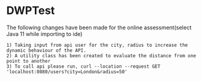 # DWPTest

The following changes have been made for the online assessment(select Java 11 while importing to ide)

    1) Taking input from api user for the city, radius to increase the dynamic behaviour of the API.
    2) A utility class has been created to evaluate the distance from one point to another
    3) To call api please run, curl --location --request GET 'localhost:8080/users?city=London&radius=50'
